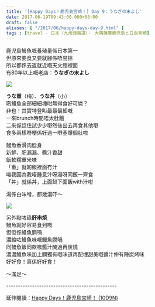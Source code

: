 ```yaml
---
title: '[Happy Days！鹿児島宮崎！] Day 9：うなぎの末よし'
date: 2017-06-19T09:43:00.000+08:00
draft: false
aliases: [ "/2017/06/happy-days-day-9.html" ]
tags : [travel - 日本（九州西海道）・ 大隅薩摩鹿児島と日向宮崎]
---
```


鹿児島鰻魚嘅養殖量係日本第一  
但原來要食又要就腳係唔易搵  
所以都係去返就近嘅天文館裡面  
有80年以上嘅老店：**うなぎの末よし**  

![](/images/kojkmi9a.jpg)

**うな重**（梅）、**うな丼**（小）  
啲鰻魚全部細細塊咁無得食好可憐？  
非也！其實特登叫最最最細嘅  
一來brunch時間唔太肚餓  
二來係諗住試少少嘢然後出去再食其他嘢  
食多兩樣嘢梗係好過一嘢塞爆個肚啦  
  
鰻魚香滑肉腍身  
新鮮、肥漏漏、醬汁香甜  
飯軟糯重米味  
「重」就啲飯裡面冇汁  
啱我因為我唔鍾意汁呀湯呀同飯一齊食  
「丼」就係丼，上面餸下面飯with汁咁  
  
湯係白味噌，都幾濃吓～  

![](/images/kojkmi9a1.jpg)

另外點咗碌**肝串焼**  
鰻魚就好容易食到嘅  
但佢係鰻魚膶喎  
濃縮咗鰻魚味嘅鰻魚膶喎  
同鰻魚飯同款嘅醬汁醃過再炭燒  
濃濃鰻魚味加上膶獨有嘅味道再配埋甜美嘅醬汁仲有陣炭烤味  
好好食！真係好好食！  
  
～滿足～  
  
\-----------------------------------------------  
  
延伸閱讀：[Happy Days！鹿児島宮崎！ (10D9N)](https://hidie.net/kojkmi10d9n/)
